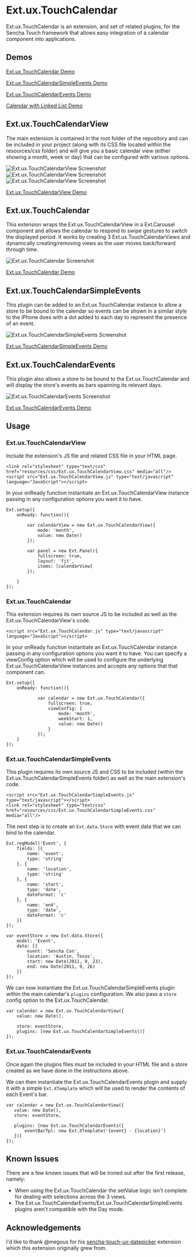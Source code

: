 # Ext.ux.TouchCalendar

Ext.ux.TouchCalendar is an extension, and set of related plugins, for the Sencha Touch framework that allows easy integration of a calendar component into 
applications.

## Demos

[Ext.ux.TouchCalendar Demo](http://www.swarmonline.com/Ext.ux.TouchCalendar/examples/Ext.ux.TouchCalendar.html)

[Ext.ux.TouchCalendarSimpleEvents Demo](http://www.swarmonline.com/Ext.ux.TouchCalendar/examples/Ext.ux.TouchCalendarSimpleEvents.html)

[Ext.ux.TouchCalendarEvents Demo](http://www.swarmonline.com/Ext.ux.TouchCalendar/examples/Ext.ux.TouchCalendarEvents.html)

[Calendar with Linked List Demo](http://www.swarmonline.com/Ext.ux.TouchCalendar/examples/simple-events-list.html)

## Ext.ux.TouchCalendarView

The main extension is contained in the root folder of the repository and can be included in your project (along with its CSS file located within 
the resources/css folder) and will give you a basic calendar view (either showing a month, week or day) that can be configured with various options.

![Ext.ux.TouchCalendarView Screenshot](screenshots/Ext.ux.TouchCalendarView-month-ss.png)
![Ext.ux.TouchCalendarView Screenshot](http://www.swarmonline.com/Ext.ux.TouchCalendar/screenshots/Ext.ux.TouchCalendarView-week-ss.png)
![Ext.ux.TouchCalendarView Screenshot](http://www.swarmonline.com/Ext.ux.TouchCalendar/screenshots/Ext.ux.TouchCalendarView-day-ss.png)

[Ext.ux.TouchCalendarView Demo](http://www.swarmonline.com/Ext.ux.TouchCalendar/examples/Ext.ux.TouchCalendar.html)

## Ext.ux.TouchCalendar

This extension wraps the Ext.ux.TouchCalendarView in a Ext.Carousel component and allows the calendar to respond to swipe
gestures to switch the displayed period. It works by creating 3 Ext.ux.TouchCalendarViews and dynamically creating/removing
views as the user moves back/forward through time. 

![Ext.ux.TouchCalendar Screenshot](http://www.swarmonline.com/Ext.ux.TouchCalendar/screenshots/Ext.ux.TouchCalendar-month-ss.png)

[Ext.ux.TouchCalendar Demo](http://www.swarmonline.com/Ext.ux.TouchCalendar/examples/Ext.ux.TouchCalendar.html)


## Ext.ux.TouchCalendarSimpleEvents

This plugin can be added to an Ext.ux.TouchCalendar instance to allow a store to be bound to the calendar so events can be shown in a similar style to the iPhone
does with a dot added to each day to represent the presence of an event.

![Ext.ux.TouchCalendarSimpleEvents Screenshot](http://www.swarmonline.com/Ext.ux.TouchCalendar/screenshots/Ext.ux.TouchCalendarSimpleEvents-month-ss.png)

[Ext.ux.TouchCalendarSimpleEvents Demo](http://www.swarmonline.com/Ext.ux.TouchCalendar/examples/Ext.ux.TouchCalendarSimpleEvents.html)

## Ext.ux.TouchCalendarEvents

This plugin also allows a store to be bound to the Ext.ux.TouchCalendar and will display the store's events as bars spanning its relevant days. 

![Ext.ux.TouchCalendarEvents Screenshot](http://www.swarmonline.com/Ext.ux.TouchCalendar/screenshots/Ext.ux.TouchCalendarEvents-month-ss.png)

[Ext.ux.TouchCalendarEvents Demo](http://www.swarmonline.com/Ext.ux.TouchCalendar/examples/Ext.ux.TouchCalendarEvents.html)

## Usage

### Ext.ux.TouchCalendarView

Include the extension's JS file and related CSS file in your HTML page.

    <link rel="stylesheet" type="text/css" href="resources/css/Ext.ux.TouchCalendarView.css" media="all"/>
    <script src="Ext.ux.TouchCalendarView.js" type="text/javascript" language="JavaScript"></script>
    
In your onReady function instantiate an Ext.ux.TouchCalendarView instance passing in any configuration options you want it to 
have.

    Ext.setup({
        onReady: function(){
  	                    
            var calendarView = new Ext.ux.TouchCalendarView({
                mode: 'month',
                value: new Date()
            });
            
            var panel = new Ext.Panel({
                fullscreen: true,
                layout: 'fit',
                items: [calendarView]
        	});
		
        }
    });

### Ext.ux.TouchCalendar

This extension requires its own source JS to be included as well as the Ext.ux.TouchCalendarView's code.

    <script src="Ext.ux.TouchCalendar.js" type="text/javascript" language="JavaScript"></script>
    
In your onReady function instantiate an Ext.ux.TouchCalendar instance passing in any configuration options you want it to 
have. You can specify a viewConfig option which will be used to configure the underlying Ext.ux.TouchCalendarView instances
and accepts any options that that component can.

    Ext.setup({
        onReady: function(){
  	                    
				var calendar = new Ext.ux.TouchCalendar({
					fullscreen: true,
					viewConfig: {
						mode: 'month',
						weekStart: 1,
						value: new Date()
					}
                });
        }
    });
    
### Ext.ux.TouchCalendarSimpleEvents

This plugin requires its own source JS and CSS to be included (within the Ext.ux.TouchCalendarSimpleEvents folder) as well 
as the main extension's code.

    <script src="Ext.ux.TouchCalendarSimpleEvents.js" type="text/javascript"></script>
    <link rel="stylesheet" type="text/css" href="resources/css/Ext.ux.TouchCalendarSimpleEvents.css" media="all"/>
    
The next step is to create an ``Ext.data.Store`` with event data that we can bind to the calendar.

    Ext.regModel('Event', {
        fields: [{
            name: 'event',
            type: 'string'
        }, {
            name: 'location',
            type: 'string'
        }, {
            name: 'start',
            type: 'date',
            dateFormat: 'c'
        }, {
            name: 'end',
            type: 'date',
            dateFormat: 'c'
        }]
    });

    var eventStore = new Ext.data.Store({
        model: 'Event',
        data: [{
            event: 'Sencha Con',
            location: 'Austin, Texas',
            start: new Date(2011, 9, 23),
            end: new Date(2011, 9, 26)
        }]
    });
    
We can now instantiate the Ext.ux.TouchCalendarSimpleEvents plugin within the main calendar's ``plugins`` configuration. We
also pass a ``store`` config option to the Ext.ux.TouchCalendar.

    var calendar = new Ext.ux.TouchCalendarView({
        value: new Date(),
        
        store: eventStore,        
        plugins: [new Ext.ux.TouchCalendarSimpleEvents()]
    });

### Ext.ux.TouchCalendarEvents

Once again the plugins files must be included in your HTML file and a store created as we have done in the instructions 
above.

We can then instantiate the Ext.ux.TouchCalendarEvents plugin and supply it with a simple ``Ext.XTemplate`` which will be 
used to render the contents of each Event's bar.

    var calendar = new Ext.ux.TouchCalendarView({
       value: new Date(),
       store: eventStore,
	
       plugins: [new Ext.ux.TouchCalendarEvents({
           eventBarTpl: new Ext.XTemplate('{event} - {location}')
       })]
    });

## Known Issues

There are a few known issues that will be ironed out after the first release, namely:

* When using the Ext.ux.TouchCalendar the setValue logic isn't complete for dealing with selections across the 3 views.
* The Ext.ux.TouchCalendarEvents/Ext.ux.TouchCalendarSimpleEvents plugins aren't compatible with the Day mode.

## Acknowledgements

I'd like to thank @megous for his [sencha-touch-ux-datepicker](https://github.com/megous/sencha-touch-ux-datepicker) extension which this extension originally grew from.

